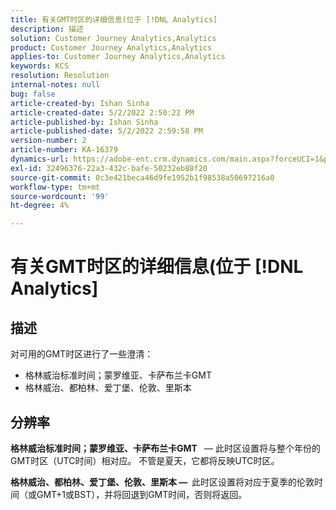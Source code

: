 ```yaml
---
title: 有关GMT时区的详细信息(位于 [!DNL Analytics]
description: 描述
solution: Customer Journey Analytics,Analytics
product: Customer Journey Analytics,Analytics
applies-to: Customer Journey Analytics,Analytics
keywords: KCS
resolution: Resolution
internal-notes: null
bug: false
article-created-by: Ishan Sinha
article-created-date: 5/2/2022 2:50:22 PM
article-published-by: Ishan Sinha
article-published-date: 5/2/2022 2:59:58 PM
version-number: 2
article-number: KA-16379
dynamics-url: https://adobe-ent.crm.dynamics.com/main.aspx?forceUCI=1&pagetype=entityrecord&etn=knowledgearticle&id=06b43830-27ca-ec11-a7b5-6045bd00dca1
exl-id: 32496376-22a3-432c-bafe-50232eb88f20
source-git-commit: 0c3e421beca46d9fe1952b1f98538a50697216a0
workflow-type: tm+mt
source-wordcount: '99'
ht-degree: 4%

---
```


# 有关GMT时区的详细信息(位于 [!DNL Analytics]

## 描述


对可用的GMT时区进行了一些澄清：

- 格林威治标准时间；蒙罗维亚、卡萨布兰卡GMT
- 格林威治、都柏林、爱丁堡、伦敦、里斯本



## 分辨率


<b>格林威治标准时间；蒙罗维亚、卡萨布兰卡GMT </b>  — 此时区设置将与整个年份的GMT时区（UTC时间）相对应。 不管是夏天，它都将反映UTC时区。

<b>格林威治、都柏林、爱丁堡、伦敦、里斯本 —  </b>此时区设置将对应于夏季的伦敦时间（或GMT+1或BST），并将回退到GMT时间，否则将返回。

